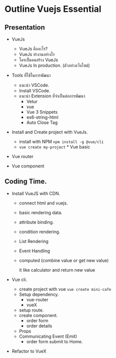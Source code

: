 # Outline Vuejs Essential

## Presentation
* VueJs
    * VueJs คืออะไร?
    * VueJs ทำงานอย่างไร
    * ใครเป็นคนสร้าง VueJs
    * VueJs In production. (ตัวอย่างเว็บไซต์)

* Tools ที่ใช้ในการพัฒนา
    * แนะนำ VSCode.
    * Install VSCode.
    * แนะนำ Extension ที่จำเป็นต่อการพัฒนา
        * Vetur
        * vue
        * Vue 3 Snippets
        * es6-string-html
        * Auto Close Tag

* Install and Create project with VueJs.
    * install with NPM  `npm install -g @vue/cli`
    * `vue create my-project` * Vue basic
* Vue router
* Vue component

## Coding Time.
* Install VueJS with CDN.
    * connect html and vuejs.
    * basic rendering data.
    * attribute binding.
    * condition rendering.
    * List Rendering
    * Event Handling
    * computed (combine value or get new value)
      
      it like calculator and return new value

* Vue cli.
    * create project with vue `vue create mini-cafe`
    * Setup dependency.
        * vue-router
        * vueX
    * setup route.
    * create component.
        * order form
        * order details
    * Props
    * Communicating Event (Emit) 
        * order form submit to Home.

* Refactor to VueX